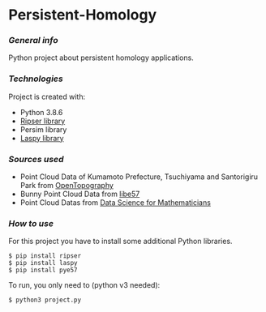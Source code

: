# Persistent-Homology

### _**General info**_
Python project about persistent homology applications.
	
### _**Technologies**_
Project is created with:
* Python 3.8.6
* [Ripser library](https://github.com/Ripser/ripser)
* Persim library
* [Laspy library](https://pypi.org/project/laspy/)

### _**Sources used**_
* Point Cloud Data of Kumamoto Prefecture, Tsuchiyama and Santorigiru Park from [OpenTopography](https://opentopography.org/)
* Bunny Point Cloud Data from [libe57](http://www.libe57.org/data.html)
* Point Cloud Datas from [Data Science for Mathematicians](https://github.com/ds4m/topological-data-analysis/tree/master/persistent-homology/point_clouds)

### _**How to use**_
For this project you have to install some additional Python libraries.
```
$ pip install ripser
$ pip install laspy
$ pip install pye57
```
To run, you only need to (python v3 needed):
```
$ python3 project.py
```
